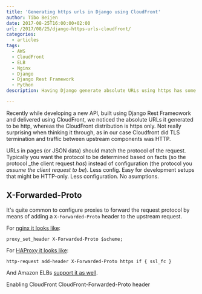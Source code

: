 ```yaml
---
title: 'Generating https urls in Django using CloudFront'
author: Tibo Beijen
date: 2017-08-25T16:00:00+02:00
url: /2017/08/25/django-https-urls-cloudfront/
categories:
  - articles
tags:
  - AWS
  - CloudFront
  - ELB
  - Nginx
  - Django
  - Django Rest Framework
  - Python
description: Having Django generate absolute URLs using https has some challenges when set up behind CloudFront.

---
```


Recently while developing a new API, built using Django Rest Frameowork and delivered using CloudFront, we noticed the absolute URLs it generated to be http, whereas the CloudFront distribution is https only. Not really surprising when thinking it through, as in our case Cloudfront did TLS termination and traffic between upstream components was HTTP.

URLs in pages (or JSON data) should match the protocol of the request. Typically you want the protocol to be determined based on facts (so the protocol _the client request _has_) instead of configuration (the protocol you _assume the client request to be_). Less config. Easy for development setups that might be HTTP-only. Less configuration. No asumptions.

## X-Forwarded-Proto

It's quite common to configure proxies to forward the request protocol by means of adding a ``X-Forwarded-Proto`` header to the upstream request.

For [nginx it looks like](https://www.digitalocean.com/community/tutorials/how-to-set-up-nginx-load-balancing-with-ssl-termination#virtual-host-file-and-upstream-module):

```
proxy_set_header X-Forwarded-Proto $scheme;
```

For [HAProxy it looks like](http://cbonte.github.io/haproxy-dconv/configuration-1.5.html#7.3.4-ssl_fc):

```
http-request add-header X-Forwarded-Proto https if { ssl_fc }
```

And Amazon ELBs [support it as well](http://docs.aws.amazon.com/elasticloadbalancing/latest/classic/x-forwarded-headers.html#x-forwarded-proto).





Enabling CloudFront CloudFront-Forwarded-Proto header

